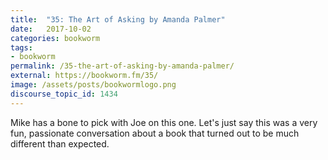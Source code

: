 ```yaml
---
title:  "35: The Art of Asking by Amanda Palmer"
date:   2017-10-02
categories: bookworm
tags:
- bookworm
permalink: /35-the-art-of-asking-by-amanda-palmer/
external: https://bookworm.fm/35/
image: /assets/posts/bookwormlogo.png
discourse_topic_id: 1434
---
```

Mike has a bone to pick with Joe on this one. Let's just say this was a very fun, passionate conversation about a book that turned out to be much different than expected.
<!--more-->